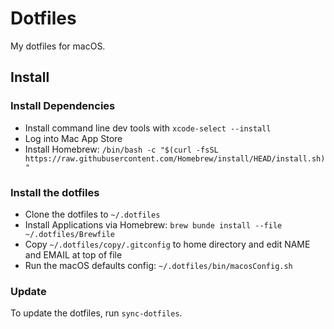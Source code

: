 # Dotfiles

My dotfiles for macOS.

## Install

### Install Dependencies

- Install command line dev tools with `xcode-select --install`
- Log into Mac App Store
- Install Homebrew: `/bin/bash -c "$(curl -fsSL https://raw.githubusercontent.com/Homebrew/install/HEAD/install.sh)"`

### Install the dotfiles

- Clone the dotfiles to `~/.dotfiles`
- Install Applications via Homebrew: `brew bunde install --file ~/.dotfiles/Brewfile`
- Copy `~/.dotfiles/copy/.gitconfig` to home directory and edit NAME and EMAIL at top of file
- Run the macOS defaults config: `~/.dotfiles/bin/macosConfig.sh`

### Update

To update the dotfiles, run `sync-dotfiles`.
